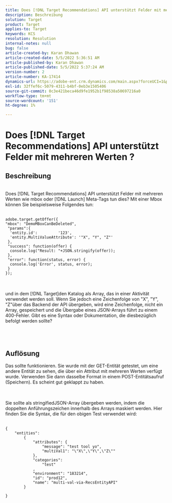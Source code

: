 ```yaml
---
title: Does [!DNL Target Recommendations] API unterstützt Felder mit mehreren Werten ?
description: Beschreibung
solution: Target
product: Target
applies-to: Target
keywords: KCS
resolution: Resolution
internal-notes: null
bug: false
article-created-by: Karan Dhawan
article-created-date: 5/5/2022 5:36:51 AM
article-published-by: Karan Dhawan
article-published-date: 5/5/2022 5:37:24 AM
version-number: 2
article-number: KA-17414
dynamics-url: https://adobe-ent.crm.dynamics.com/main.aspx?forceUCI=1&pagetype=entityrecord&etn=knowledgearticle&id=3c966259-35cc-ec11-a7b5-6045bd00db25
exl-id: 32ffef6c-5079-4311-b4bf-0eb3e1505406
source-git-commit: 0c3e421beca46d9fe1952b1f98538a50697216a0
workflow-type: tm+mt
source-wordcount: '151'
ht-degree: 1%

---
```


# Does [!DNL Target Recommendations] API unterstützt Felder mit mehreren Werten ?

## Beschreibung

<br>Does [!DNL Target Recommendations] API unterstützt Felder mit mehreren Werten wie mbox oder [!DNL Launch] Meta-Tags tun dies? Mit einer Mbox können Sie beispielsweise Folgendes tun:<br><br>

```
adobe.target.getOffer({
"mbox": "DemoMBoxCanBeDeleted",
 "params":{
  'entity.id':         '123',   
  'entity.MultiValueAttribute': '"X", "Y", "Z"'
 },
 "success": function(offer) {
  console.log("Result: "+JSON.stringify(offer));
 },
 "error": function(status, error) {
  console.log('Error', status, error);
 }
});
```

<br><br>und in dem [!DNL Target]den Katalog als Array, das in einer Aktivität verwendet werden soll. Wenn Sie jedoch eine Zeichenfolge von &quot;X&quot;, &quot;Y&quot;, &quot;Z&quot;über das Backend der API übergeben, wird eine Zeichenfolge, nicht ein Array, gespeichert und die Übergabe eines JSON-Arrays führt zu einem 400-Fehler. Gibt es eine Syntax oder Dokumentation, die diesbezüglich befolgt werden sollte?<br><br><br><br>

## Auflösung


Das sollte funktionieren. Sie wurde mit der GET-Entität getestet, um eine andere Entität zu sehen, die über ein Attribut mit mehreren Werten verfügt wurde. Verwenden Sie dann dasselbe Format in einem POST-Entitätsaufruf (Speichern). Es scheint gut geklappt zu haben.




<br><br>Sie sollte als stringifiedJSON-Array übergeben werden, indem die doppelten Anführungszeichen innerhalb des Arrays maskiert werden. Hier finden Sie die Syntax, die für den obigen Test verwendet wird:<br><br>

```
{
    "entities":
        {
            "attributes": {
                "message": "test tool yo",
                "multiVal1": "\"X\",\"Y\",\"Z\""
            },
            "categories": 
                "test"
            ,
            "environment": "183214",
            "id": "prod12",
            "name": "multi-val-via-RecsEntityAPI"
        }
    
}
```
